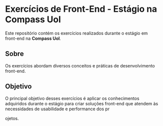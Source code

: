# Exercícios de Front-End - Estágio na Compass Uol

Este repositório contém os exercícios realizados durante o estágio em front-end na **Compass Uol**.

## Sobre

Os exercícios abordam diversos conceitos e práticas de desenvolvimento front-end.

## Objetivo

O principal objetivo desses exercícios é aplicar os conhecimentos adquiridos durante o estágio para criar soluções front-end que atendem às necessidades de usabilidade e performance dos pr

ojetos.


